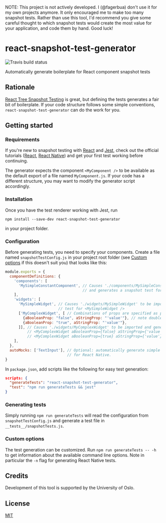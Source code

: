 NOTE: This project is not actively developed. I (@fagerbua) don't use
it for my own projects anymore. It only encouraged me to make too many
snapshot tests. Rather than use this tool, I'd recommend you give some
careful thought to which snapshot tests would create the most value
for your application, and code them by hand. Good luck!

# react-snapshot-test-generator
![Travis build status](https://travis-ci.org/fagerbua/react-snapshot-test-generator.svg?branch=master)

Automatically generate boilerplate for React component snapshot tests

## Rationale

[React Tree Snapshot Testing](https://facebook.github.io/jest/blog/2016/07/27/jest-14.html)
is great, but defining the tests generates a fair bit of
boilerplate. If your code structure follows some simple conventions,
`react-snapshot-test-generator` can do the work for you.

## Getting started

### Requirements

If you're new to snapshot testing with
[React](https://facebook.github.io/react) and
[Jest](https://facebook.github.io/jest), check out the official
tutorials
([React](https://facebook.github.io/jest/docs/tutorial-react.html),
[React Native](https://facebook.github.io/jest/docs/tutorial-react-native.html))
and get your first test working before continuing.

The generator expects the component `<MyComponent />` to be available
as the default export of a file named `MyComponent.js`. If your code
has a different structure, you may want to modify the generator script
accordingly.

### Installation
Once you have the test renderer working with Jest, run
```
npm install --save-dev react-snapshot-test-generator
```
in your project folder.

### Configuration

Before generating tests, you need to specify your components. Create a
file named `snapshotTestConfig.js` in your project root folder (see
[Custom options](#custom-options) if this doesn't suit you) that looks
like this:

```javascript
module.exports = {
  componentDefinitions: {
    'components': [
      'MySimpleConstantComponent', // Causes './components/MySimpleConstantComponent' to be imported
                                   // and generates a snapshot test for <MySimpleConstantComponent />
    ],
    'widgets': [
      'MySimpleWidget', // Causes './widgets/MySimpleWidget' to be imported and generates a snapshot
                        // test for <MySimpleWidget />
      ['MyComplexWidget', [ // Combinations of props are specified as plain objects. The enclosing array is mandatory.
        {aBooleanProp: "false", aStringProp: "'value'"}, // note double quoting for string values
        {aBooleanProp: "true", aStringProp: "'value'"},
      ]], // Causes './widgets/MyComplexWidget' to be imported and generates snapshot tests for
          // <MyComplexWidget aBooleanProp={false} aStringProp={'value'} /> as well as
          // <MyComplexWidget aBooleanProp={true} aStringProp={'value'} />
    ],
  },
  autoMocks: ['TextInput'], // Optional: automatically generate simple mocks. Particularly useful
                            // for React Native.
}
```

In `package.json`, add scripts like the following for easy test generation:
```json
scripts: {
  "generateTests": "react-snapshot-test-generator",
  "test": "npm run generateTests && jest"
}
```

### Generating tests

Simply running `npm run generateTests` will read the configuration from `snapshotTestConfig.js` and generate a test file in `__tests__/snapshotTests.js`.

### Custom options

The test generation can be customized. Run `npm run generateTests -- -h`
to get information about the available command line options. Note
in particular the `-n` flag for generating React Native tests.

## Credits
Development of this tool is supported by the University of Oslo.

## License

[MIT](LICENSE)
